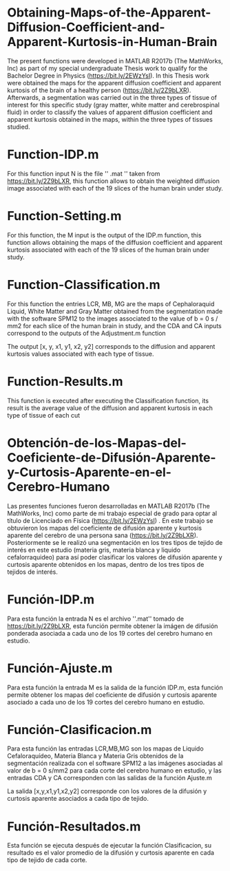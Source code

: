# Obtaining-Maps-of-the-Apparent-Diffusion-Coefficient-and-Apparent-Kurtosis-in-Human-Brain
The present functions were developed in MATLAB R2017b (The MathWorks, Inc) as part of my special undergraduate Thesis work to qualify for the Bachelor Degree in Physics  (https://bit.ly/2EWzYsI). In this Thesis work were obtained the maps for the apparent diffusion coefficient and apparent kurtosis of the brain of a healthy person (https://bit.ly/2Z9bLXR). Afterwards, a segmentation was carried out in the three types of tissue of interest for this specific study (gray matter, white matter and cerebrospinal fluid) in order to classify the values of apparent diffusion coefficient and apparent kurtosis obtained in the maps, within the three types of tissues studied.

# Function-IDP.m
For this function input N is the file '' .mat '' taken from https://bit.ly/2Z9bLXR, this function allows to obtain the weighted diffusion image associated with each of the 19 slices of the human brain under study.

# Function-Setting.m
For this function, the M input is the output of the IDP.m function, this function allows obtaining the maps of the diffusion coefficient and apparent kurtosis associated with each of the 19 slices of the human brain under study.

# Function-Classification.m
For this function the entries LCR, MB, MG are the maps of Cephaloraquid Liquid, White Matter and Gray Matter obtained from the segmentation made with the software SPM12 to the images associated to the value of b = 0 s / mm2 for each slice of the human brain in study, and the CDA and CA inputs correspond to the outputs of the Adjustment.m function

The output [x, y, x1, y1, x2, y2] corresponds to the diffusion and apparent kurtosis values   associated with each type of tissue.

# Function-Results.m
This function is executed after executing the Classification function, its result is the average value of the diffusion and apparent kurtosis in each type of tissue of each cut

# Obtención-de-los-Mapas-del-Coeficiente-de-Difusión-Aparente-y-Curtosis-Aparente-en-el-Cerebro-Humano
Las presentes funciones fueron desarrolladas en MATLAB R2017b (The MathWorks, Inc) como parte de mi trabajo especial de grado para optar al título de Licenciado en Física (https://bit.ly/2EWzYsI) . En este trabajo se obtuvieron los mapas del coeficiente de difusión aparente y kurtosis aparente del cerebro  de una persona sana (https://bit.ly/2Z9bLXR). Posteriormente se le realizó una segmentación en los tres tipos de tejido de interés en este estudio (materia gris, materia blanca y liquido cefalorraquideo) para así poder clasificar los valores de difusión aparente y curtosis aparente obtenidos en los mapas, dentro de los tres tipos de tejidos de interés.

# Función-IDP.m
Para esta función la entrada N es el archivo ''.mat'' tomado de https://bit.ly/2Z9bLXR, esta función permite obtener la imágen de difusión ponderada asociada a cada uno de los 19 cortes del cerebro humano en estudio.

# Función-Ajuste.m
Para esta función la entrada M es la salida de la función IDP.m, esta función permite obtener los mapas del coeficiente de difusión y curtosis aparente asociado a cada uno de los 19 cortes del cerebro humano en estudio.

# Función-Clasificacion.m
Para esta función las entradas LCR,MB,MG son los mapas de Liquido Cefaloraquídeo, Materia Blanca y Materia Gris obtenidos de la segmentación realizada con el software SPM12 a las imágenes asociadas al valor de b = 0 s/mm2 para cada corte del cerebro humano en estudio, y las entradas CDA y CA corresponden con las salidas de la función Ajuste.m

La salida [x,y,x1,y1,x2,y2] corresponde con los valores de la difusión y curtosis aparente asociados a cada tipo de tejido.

# Función-Resultados.m
Esta función se ejecuta después de ejecutar la función Clasificacion, su resultado es el valor promedio de la difusión y curtosis aparente en cada tipo de tejido de cada corte.

